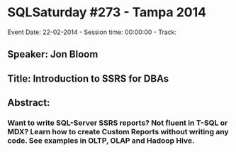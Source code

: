 # SQLSaturday #273 - Tampa 2014
Event Date: 22-02-2014 - Session time: 00:00:00 - Track: 
## Speaker: Jon Bloom
## Title: Introduction to SSRS for DBAs 
## Abstract:
### Want to write SQL-Server SSRS reports?  Not fluent in T-SQL or MDX?  Learn how to create Custom Reports without writing any code.  See examples in OLTP, OLAP and Hadoop Hive.
